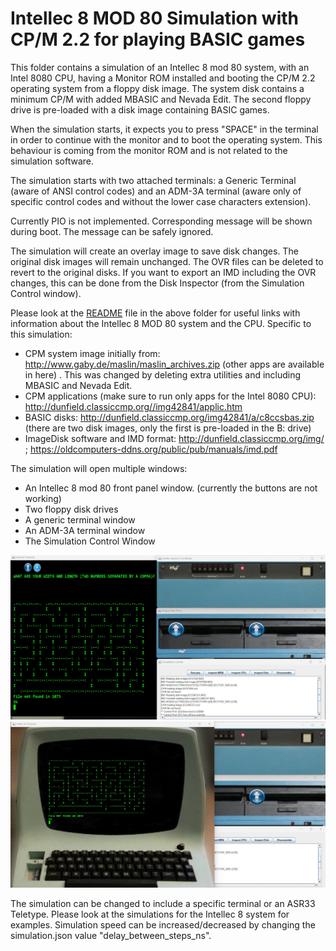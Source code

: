 # Intellec 8 MOD 80 Simulation with CP/M 2.2 for playing BASIC games

This folder contains a simulation of an Intellec 8 mod 80 system, with an Intel 8080 CPU, having a Monitor ROM installed and booting the CP/M 2.2 operating system from a floppy disk image.
The system disk contains a minimum CP/M with added MBASIC and Nevada Edit. The second floppy drive is pre-loaded with a disk image containing BASIC games. 

When the simulation starts, it expects you to press "SPACE" in the terminal in order to continue with the monitor and to boot the operating system.
This behaviour is coming from the monitor ROM and is not related to the simulation software.

The simulation starts with two attached terminals: a Generic Terminal (aware of ANSI control codes) and an ADM-3A terminal (aware only of specific control codes and without the lower case characters extension). 

Currently PIO is not implemented. Corresponding message will be shown during boot. The message can be safely ignored.

The simulation will create an overlay image to save disk changes. The original disk images will remain unchanged. The OVR files can be deleted to revert to the original disks. 
If you want to export an IMD including the OVR changes, this can be done from the Disk Inspector (from the Simulation Control window).

Please look at the [README](../README.md) file in the above folder for useful links with information about the Intellec 8 MOD 80 system and the CPU.
Specific to this simulation:
- CPM system image initially from: http://www.gaby.de/maslin/maslin_archives.zip  (other apps are available in here) . This was changed by deleting extra utilities and including MBASIC and Nevada Edit.
- CPM applications (make sure to run only apps for the Intel 8080 CPU): http://dunfield.classiccmp.org//img42841/applic.htm
- BASIC disks: http://dunfield.classiccmp.org/img42841/a/c8ccsbas.zip (there are two disk images, only the first is pre-loaded in the B: drive)
- ImageDisk software and IMD format: http://dunfield.classiccmp.org/img/  ;  https://oldcomputers-ddns.org/public/pub/manuals/imd.pdf
 

The simulation will open multiple windows:
- An Intellec 8 mod 80 front panel window. (currently the buttons are not working)
- Two floppy disk drives
- A generic terminal window
- An ADM-3A terminal window
- The Simulation Control Window

![Screenshot with simulation windows](simulation_windows.jpg)
![Screenshot with simulation windows](simulation_windows2.jpg)


The simulation can be changed to include a specific terminal or an ASR33 Teletype. Please look at the simulations for the Intellec 8 system for examples.
Simulation speed can be increased/decreased by changing the simulation.json value "delay_between_steps_ns".


